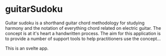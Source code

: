 # guitarSudoku

Guitar sudoku is a shorthand guitar chord methodology for studying harmony and the notation of everything chord related on electric guitar.
The concept is at it's heart a handwritten process. The aim for this application is to provide a number of support tools to help practitioners use the concept...


This is an svelte app.
